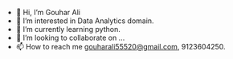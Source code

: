 - 👋 Hi, I’m Gouhar Ali
- 👀 I’m interested in Data Analytics domain.
- 🌱 I’m currently learning python.
- 💞️ I’m looking to collaborate on ...
- 📫 How to reach me gouharali55520@gmail.com, 9123604250.

<!---
Gouhar01/Gouhar01 is a ✨ special ✨ repository because its `README.md` (this file) appears on your GitHub profile.
You can click the Preview link to take a look at your changes.
--->
